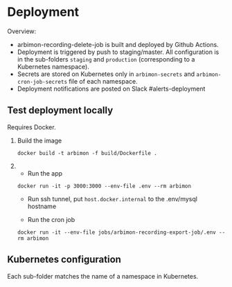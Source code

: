 # Deployment

Overview:
- arbimon-recording-delete-job is built and deployed by Github Actions.
- Deployment is triggered by push to staging/master. All configuration is in the sub-folders `staging` and `production` (corresponding to a Kubernetes namespace).
- Secrets are stored on Kubernetes only in `arbimon-secrets` and `arbimon-cron-job-secrets` file of each namespace.
- Deployment notifications are posted on Slack #alerts-deployment


## Test deployment locally

Requires Docker.

1.  Build the image
    ```
    docker build -t arbimon -f build/Dockerfile .
    ```

2.  - Run the app
    ```
    docker run -it -p 3000:3000 --env-file .env --rm arbimon
    ```
    - Run ssh tunnel, put `host.docker.internal` to the .env/mysql hostname

    - Run the cron job
    ```
    docker run -it --env-file jobs/arbimon-recording-export-job/.env --rm arbimon
    ```

## Kubernetes configuration

Each sub-folder matches the name of a namespace in Kubernetes.
